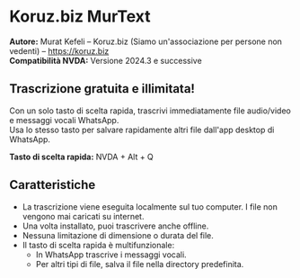 ﻿
# Koruz.biz MurText

**Autore:** Murat Kefeli – Koruz.biz (Siamo un'associazione per persone non vedenti) – https://koruz.biz  
**Compatibilità NVDA:** Versione 2024.3 e successive

## Trascrizione gratuita e illimitata!

Con un solo tasto di scelta rapida, trascrivi immediatamente file audio/video e messaggi vocali WhatsApp.  
Usa lo stesso tasto per salvare rapidamente altri file dall'app desktop di WhatsApp.

**Tasto di scelta rapida:** NVDA + Alt + Q

## Caratteristiche

- La trascrizione viene eseguita localmente sul tuo computer. I file non vengono mai caricati su internet.  
- Una volta installato, puoi trascrivere anche offline.  
- Nessuna limitazione di dimensione o durata del file.  
- Il tasto di scelta rapida è multifunzionale:  
  - In WhatsApp trascrive i messaggi vocali.  
  - Per altri tipi di file, salva il file nella directory predefinita.
